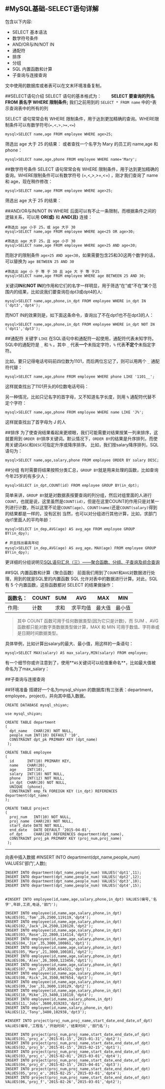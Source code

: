 #MySQL基础-SELECT语句详解
-----------------
包含以下内容:

* SELECT 基本语法
* 数学符号条件
* AND/OR与IN/NOT IN
* 通配符
* 排序
* 分组
* SQL 内置函数和计算
* 子查询与连接查询

文中使用的数据库或者表可以在文末环境准备复制，

##SELECT语句介绍
SELECT 语句的基本格式为：
&emsp;&emsp;**SELECT 要查询的列名 FROM 表名字 WHERE 限制条件;**
我们之前用到的 `SELECT * FROM name` 中的`*`表示查询表中的所有的列

SELECT 语句常常会有 WHERE 限制条件，用于达到更加精确的查询。WHERE限制条件可以有数学符号(`=,<,>,>=,<=`)

	mysql>SELECT name,age FROM employee WHERE age>25;
筛选出 age 大于 25 的结果：
或者查找一个名字为 Mary 的员工的 name,age 和 phone：

	mysql>SELECT name,age,phone FROM employee WHERE name='Mary';

##数学符号条件
SELECT 语句常常会有 WHERE 限制条件，用于达到更加精确的查询。WHERE限制条件可以有数学符号 (=,<,>,>=,<=) ，刚才我们查询了 name 和 age，现在稍作修改：

	mysql>SELECT name,age FROM employee WHERE age>25;
筛选出 age 大于 25 的结果：

##AND/OR与IN/NOT IN
WHERE 后面可以有不止一条限制，而根据条件之间的逻辑关系，可以用 **OR(或)** 和 **AND(且)** 连接：

    #筛选出 age 小于 25，或 age 大于 30
	mysql>SELECT name,age FROM employee WHERE age<25 OR age>30;

    #筛选出 age 大于 25，且 age 小于 30
	mysql>SELECT name,age FROM employee WHERE age>25 AND age<30;

而刚才的限制条件 `age>25 AND age<30`，如果需要包含25和30这两个数字的话，可以替换为 `age BETWEEN 25 AND 30`

    #筛选出 age 小 于 等 于 30 且 age 大 于 等 于25
	mysql>SELECT name,age FROM employee WHERE age BETWEEN 25 AND 30;

关键词**IN**和**NOT IN**的作用和它们的名字一样明显，用于筛选“在”或“不在”某个范围内的结果，比如说我们要查询在dpt3或dpt4的人:

	mysql>SELECT name,age,phone,in_dpt FROM employee WHERE in_dpt IN ('dpt3','dpt4');

而NOT IN的效果则是，如下面这条命令，查询出了不在dpt1也不在dpt3的人：

	mysql>SELECT name,age,phone,in_dpt FROM employee WHERE in_dpt NOT IN ('dpt1','dpt3');

##通配符
关键字 `LIKE` 在SQL语句中和通配符一起使用，通配符代表未知字符。SQL中的通配符是 `_` 和 `%` 。其中 `_` 代表**一个**未指定字符，`%` 代表**不定个**未指定字符。

比如，要只记得电话号码前四位数为1101，而后两位忘记了，则可以用两个 `_` 通配符代替：

	mysql>SELECT name,age,phone FROM employee WHERE phone LIKE '1101__';

这样就查找出了1101开头的6位数电话号码：

另一种情况，比如只记名字的首字母，又不知道名字长度，则用 `%` 通配符代替不定个字符：

	mysql>SELECT name,age,phone FROM employee WHERE name LIKE 'J%';

这样就查找出了首字母为 J 的人

##排序
为了使查询结果看起来更顺眼，我们可能需要对结果按某一列来排序，这就要用到 `ORDER BY`排序关键词。默认情况下，`ORDER BY`的结果是升序排列，而使用关键词`ASC`和`DESC`可指定升序或降序排序。 比如，我们按salary降序排列，SQL语句为：

	mysql>SELECT name,age,salary,phone FROM employee ORDER BY salary DESC;

##分组
有时需要将结果按照分类汇总，`GROUP BY`就是用来处理的函数，比如查询今年25岁的有多少人：

	mysql>SELECT in_dpt,COUNT(id) FROM employee GROUP BY(in_dpt);

简单来讲，`GROUP BY`就是对数据表按要查询的列分组，然后对组里面的人进行`COUNT`，也就是说，这里虽然是`COUNT(id)`，但是在这里COUNT的作用只是对某一列进行计数，所以这里不论是`COUNT(age)`、`COUNT(name)`还是`COUNT(salary)`得到的结果都是一样的，没有区别
当然，也可以对分组进行其他计算，比如，求部门dpt1里面人的平均年龄：

	mysql>SELECT in_dep,AVG(age) AS avg_age FROM employee GROUP BY(in_dpy);

	# 并且找出最高年纪
    mysql>SELECT in_dep,AVG(age) AS avg_age，MAX(age) FROM employee GROUP BY(in_dpy);

更详细的分组说明见[SQL语句汇总（三）——聚合函数、分组、子查询及组合查询](https://www.cnblogs.com/ghost-xyx/p/3811036.html)

##SQL 内置函数和计算（聚合函数）
前面我们用到了`COUNT`和`AVG`对数据进行处理，用到的就是SQL里的内置函数
SQL 允许对表中的数据进行计算。对此，SQL 有 5 个内置函数，这些函数都对 SELECT 的结果做操作：

|函数名：|COUNT|	SUM|	AVG|	MAX|	MIN|
|-|-|-|-|-|-|
|作用:|计数|	求和|	求平均值|	最大值	|最小值|

> 其中 COUNT 函数可用于任何数据类型(因为它只是计数)，而 SUM 、AVG 函数都只能对数字类数据类型做计算，MAX 和 MIN 可用于数值、字符串或是日期时间数据类型。

具体举例，比如计算出salary的最大、最小值，用这样的一条语句：

	mysql>SELECT MAX(salary) AS max_salary,MIN(salary) FROM employee;

有一个细节你或许注意到了，使用**`AS`关键词可以给值重命名**，比如最大值被命名为了max_salary：


##子查询与连接查询


##环境准备
搭建好一个名为mysql_shiyan 的数据库(有三张表：department，employee，project)，并向其中插入数据。

	CREATE DATABASE mysql_shiyan;

	use mysql_shiyan;

	CREATE TABLE department
	(
	  dpt_name   CHAR(20) NOT NULL,
	  people_num INT(10) DEFAULT '10',
	  CONSTRAINT dpt_pk PRIMARY KEY (dpt_name)
	 );

	CREATE TABLE employee
	(
	  id      INT(10) PRIMARY KEY,
	  name    CHAR(20),
	  age     INT(10),
	  salary  INT(10) NOT NULL,
	  phone   INT(12) NOT NULL,
	  in_dpt  CHAR(20) NOT NULL,
	  UNIQUE  (phone),
	  CONSTRAINT emp_fk FOREIGN KEY (in_dpt) REFERENCES department(dpt_name)
	);

	CREATE TABLE project
	(
	  proj_num   INT(10) NOT NULL,
	  proj_name  CHAR(20) NOT NULL,
	  start_date DATE NOT NULL,
	  end_date   DATE DEFAULT '2015-04-01',
	  of_dpt     CHAR(20) REFERENCES department(dpt_name),
	  CONSTRAINT proj_pk PRIMARY KEY (proj_num,proj_name)
	 );

---------
向表中插入数据
	#INSERT INTO department(dpt_name,people_num) VALUES('部门',人数);

	INSERT INTO department(dpt_name,people_num) VALUES('dpt1',11);
	INSERT INTO department(dpt_name,people_num) VALUES('dpt2',12);
	INSERT INTO department(dpt_name,people_num) VALUES('dpt3',10);
	INSERT INTO department(dpt_name,people_num) VALUES('dpt4',15);


	#INSERT INTO employee(id,name,age,salary,phone,in_dpt) VALUES(编号,'名字',年龄,工资,电话,'部门');

	INSERT INTO employee(id,name,age,salary,phone,in_dpt) VALUES(01,'Tom',26,2500,119119,'dpt4');
	INSERT INTO employee(id,name,age,salary,phone,in_dpt) VALUES(02,'Jack',24,2500,120120,'dpt2');
	INSERT INTO employee(id,name,age,salary,phone,in_dpt) VALUES(03,'Rose',22,2800,114114,'dpt3');
	INSERT INTO employee(id,name,age,salary,phone,in_dpt) VALUES(04,'Jim',35,3000,100861,'dpt1');
	INSERT INTO employee(id,name,age,salary,phone,in_dpt) VALUES(05,'Mary',21,3000,100101,'dpt2');
	INSERT INTO employee(id,name,age,salary,phone,in_dpt) VALUES(06,'Alex',26,3000,123456,'dpt1');
	INSERT INTO employee(id,name,age,salary,phone,in_dpt) VALUES(07,'Ken',27,3500,654321,'dpt1');
	INSERT INTO employee(id,name,age,salary,phone,in_dpt) VALUES(08,'Rick',24,3500,987654,'dpt3');
	INSERT INTO employee(id,name,age,salary,phone,in_dpt) VALUES(09,'Joe',31,3600,110129,'dpt2');
	INSERT INTO employee(id,name,age,salary,phone,in_dpt) VALUES(10,'Mike',23,3400,110110,'dpt4');
	INSERT INTO employee(id,name,salary,phone,in_dpt) VALUES(11,'Jobs',3600,019283,'dpt2');
	INSERT INTO employee(id,name,salary,phone,in_dpt) VALUES(12,'Tony',3400,102938,'dpt3');

	#INSERT INTO project(proj_num,proj_name,start_date,end_date,of_dpt) VALUES(编号,'工程名','开始时间','结束时间','部门名');

	INSERT INTO project(proj_num,proj_name,start_date,end_date,of_dpt) VALUES(01,'proj_a','2015-01-15','2015-01-31','dpt2');
	INSERT INTO project(proj_num,proj_name,start_date,end_date,of_dpt) VALUES(02,'proj_b','2015-01-15','2015-02-15','dpt1');
	INSERT INTO project(proj_num,proj_name,start_date,end_date,of_dpt) VALUES(03,'proj_c','2015-02-01','2015-03-01','dpt4');
	INSERT INTO project(proj_num,proj_name,start_date,end_date,of_dpt) VALUES(04,'proj_d','2015-02-15','2015-04-01','dpt3');
	INSERT INTO project(proj_num,proj_name,start_date,end_date,of_dpt) VALUES(05,'proj_e','2015-02-25','2015-03-01','dpt4');
	INSERT INTO project(proj_num,proj_name,start_date,end_date,of_dpt) VALUES(06,'proj_f','2015-02-26','2015-03-01','dpt2');
